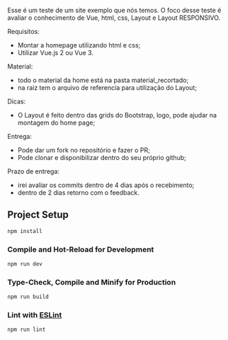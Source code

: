 Esse é um teste de um site exemplo que nós temos.
O foco desse teste é avaliar o conhecimento de Vue, html, css, Layout e Layout RESPONSIVO.

Requisitos:

- Montar a homepage utilizando html e css;
- Utilizar Vue.js 2 ou Vue 3.

Material:

- todo o material da home está na pasta material_recortado;
- na raiz tem o arquivo de referencia para utilização do Layout;

Dicas:

- O Layout é feito dentro das grids do Bootstrap, logo, pode ajudar na montagem do home page;

Entrega:

- Pode dar um fork no repositório e fazer o PR;
- Pode clonar e disponibilizar dentro do seu próprio github;

Prazo de entrega:

- irei avaliar os commits dentro de 4 dias após o recebimento;
- dentro de 2 dias retorno com o feedback.

## Project Setup

```sh
npm install
```

### Compile and Hot-Reload for Development

```sh
npm run dev
```

### Type-Check, Compile and Minify for Production

```sh
npm run build
```

### Lint with [ESLint](https://eslint.org/)

```sh
npm run lint
```
